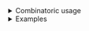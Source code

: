 <details>
<summary>Combinatoric usage</summary>

```no_run
# use bpaf::*;
# #[allow(dead_code)]
#[derive(Debug, Clone)]
pub struct Options {
    multi: Vec<Multi>,
    switch: bool,
}

# #[allow(dead_code)]
#[derive(Debug, Clone)]
struct Multi {
    m: (),
    pos: usize,
    flag: bool,
    arg: Option<usize>,
}

/// You can mix all sorts of things inside the adjacent group
fn multi() -> impl Parser<Multi> {
    let m = short('m').req_flag(());
    let pos = positional("POS").from_str::<usize>();
    let arg = long("arg").argument("ARG").from_str::<usize>().optional();
    let flag = long("flag").switch();
    construct!(Multi { m, arg, flag, pos }).adjacent()
}

pub fn options() -> OptionParser<Options> {
    let switch = short('s').switch();
    let multi = multi().many();
    construct!(Options { multi, switch }).to_options()
}
```

</details>
<details>
<summary>Examples</summary>


Let's start simple - a single flag accepts a bunch of stuff, and eveything is present
```console
% app -m 330 --arg 10 --flag
Options { multi: [Multi { m: (), pos: 330, flag: true, arg: Some(10) }], switch: false }
```

You can omit some parts, but also have multiple groups thank to `many`
```console
% app -m 100 --flag    -m 30 --arg 10    -m 50
Options { multi: [Multi { m: (), pos: 100, flag: true, arg: None }, Multi { m: (), pos: 30, flag: false, arg: Some(10) }, Multi { m: (), pos: 50, flag: false, arg: None }], switch: false }
```

</details>
